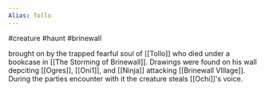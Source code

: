```yaml
---
Alias: Tollo
---
```


#creature #haunt #brinewall 

brought on by the trapped fearful soul of [[Tollo]] who died under a bookcase in [[The Storming of Brinewall]]. Drawings were found on his wall depciting [[Ogres]], [[Oni1]], and [[Ninja]] attacking [[Brinewall VIllage]]. During the parties encounter with it the creature steals [[Ochi]]'s voice. 